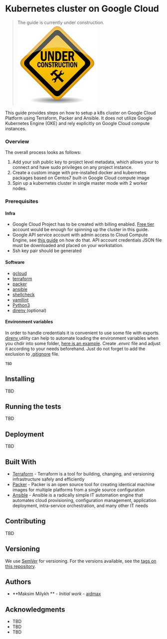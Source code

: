 # Kubernetes cluster on Google Cloud
> The guide is currently under construction.
![under construction]( underconstruction.png )

This guide provides steps on how to setup a k8s cluster on Google Cloud Platform using Terraform, Packer and Ansible.
It does not utilize Google Kubernetes Engine (GKE) and rely explicitly on Google Cloud compute instances.

### Overview
The overall process looks as follows:
1. Add your ssh public key to project level metadata, which allows your to connect and have sudo privileges on any project instance.
2. Create a custom image with pre-installed docker and kubernetes packages based on Centos7 built-in Google Cloud compute image
3. Spin up a kubernetes cluster in single master mode with 2 worker nodes.

### Prerequisites

#### Infra
* Google Cloud Project has to be created with billing enabled. [Free tier](https://cloud.google.com/free/) account would be enough for spinning up the cluster in this guide.
* Google API service account with admin access to Cloud Compute Engine, see [this guide](https://cloud.google.com/community/tutorials/managing-gcp-projects-with-terraform) on how do that. API account credentials JSON file must be downloaded and placed on your workstation.
* Ssh key pair should be generated

#### Software
* [ gcloud ](https://cloud.google.com/sdk/install)
* [ terraform ](https://www.terraform.io/downloads.html)
* [ packer ](https://www.packer.io/downloads.html)
* [ ansible ](https://docs.ansible.com/ansible/latest/installation_guide/intro_installation.html)
* [shellcheck](https://github.com/koalaman/shellcheck)
* [yamllint](https://github.com/adrienverge/yamllint)
* [Python3](https://www.python.org/downloads/)
* [ direnv ](https://direnv.net) (optional)

#### Environment variables
In order to handle credentials it is convenient to use some file with exports. [ direnv ](https://direnv.net) utility can help to automate loading the environment variables when you chdir into some folder, [here is an example](envrc_example). Create *.envrc* file and adjust it according to your needs beforehand. Just do not forget to add the exclusion to [.gitignore](.gitignore) file.
```
TBD
```

## Installing

TBD

## Running the tests

TBD


## Deployment

TBD

## Built With

* [Terraform](https://www.terraform.io) - Terraform is a tool for building, changing, and versioning infrastructure safely and efficiently
* [Packer](https://packer.io) - Packer is an open source tool for creating identical machine images for multiple platforms from a single source configuration
* [Ansible](https://ansible.com) - Ansible is a radically simple IT automation engine that automates cloud provisioning, configuration management, application deployment, intra-service orchestration, and many other IT needs

## Contributing

TBD

## Versioning

We use [SemVer](http://semver.org/) for versioning. For the versions available, see the [tags on this repository](https://github.com/your/project/tags). 

## Authors

* **Maksim Milykh ** - *Initial work* - [aidmax](https://github.com/aidmax)

## Acknowledgments

* TBD
* TBD
* TBD

